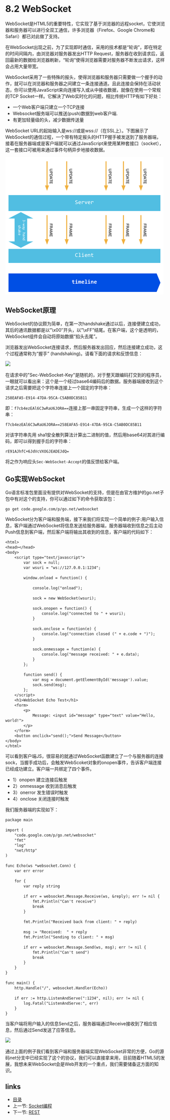 # 8.2 WebSocket
WebSocket是HTML5的重要特性，它实现了基于浏览器的远程socket，它使浏览器和服务器可以进行全双工通信，许多浏览器（Firefox、Google Chrome和Safari）都已对此做了支持。

在WebSocket出现之前，为了实现即时通信，采用的技术都是“轮询”，即在特定的时间间隔内，由浏览器对服务器发出HTTP Request，服务器在收到请求后，返回最新的数据给浏览器刷新，“轮询”使得浏览器需要对服务器不断发出请求，这样会占用大量带宽。

WebSocket采用了一些特殊的报头，使得浏览器和服务器只需要做一个握手的动作，就可以在浏览器和服务器之间建立一条连接通道。且此连接会保持在活动状态，你可以使用JavaScript来向连接写入或从中接收数据，就像在使用一个常规的TCP Socket一样。它解决了Web实时化的问题，相比传统HTTP有如下好处：

- 一个Web客户端只建立一个TCP连接
- Websocket服务端可以推送(push)数据到web客户端.
- 有更加轻量级的头，减少数据传送量

WebSocket URL的起始输入是ws://或是wss://（在SSL上）。下图展示了WebSocket的通信过程，一个带有特定报头的HTTP握手被发送到了服务器端，接着在服务器端或是客户端就可以通过JavaScript来使用某种套接口（socket），这一套接口可被用来通过事件句柄异步地接收数据。

![](images/8.2.websocket.png?raw=true)

## WebSocket原理
WebSocket的协议颇为简单，在第一次handshake通过以后，连接便建立成功，其后的通讯数据都是以”\x00″开头，以”\xFF”结尾。在客户端，这个是透明的，WebSocket组件会自动将原始数据“掐头去尾”。

浏览器发出WebSocket连接请求，然后服务器发出回应，然后连接建立成功，这个过程通常称为“握手” (handshaking)。请看下面的请求和反馈信息：

![](images/8.2.websocket2.png?raw=true)

在请求中的"Sec-WebSocket-Key"是随机的，对于整天跟编码打交到的程序员，一眼就可以看出来：这个是一个经过base64编码后的数据。服务器端接收到这个请求之后需要把这个字符串连接上一个固定的字符串：

	258EAFA5-E914-47DA-95CA-C5AB0DC85B11

即：`f7cb4ezEAl6C3wRaU6JORA==`连接上那一串固定字符串，生成一个这样的字符串：

	f7cb4ezEAl6C3wRaU6JORA==258EAFA5-E914-47DA-95CA-C5AB0DC85B11

对该字符串先用 sha1安全散列算法计算出二进制的值，然后用base64对其进行编码，即可以得到握手后的字符串：

	rE91AJhfC+6JdVcVXOGJEADEJdQ=

将之作为响应头`Sec-WebSocket-Accept`的值反馈给客户端。

## Go实现WebSocket
Go语言标准包里面没有提供对WebSocket的支持，但是在由官方维护的go.net子包中有对这个的支持，你可以通过如下的命令获取该包：

	go get code.google.com/p/go.net/websocket

WebSocket分为客户端和服务端，接下来我们将实现一个简单的例子:用户输入信息，客户端通过WebSocket将信息发送给服务器端，服务器端收到信息之后主动Push信息到客户端，然后客户端将输出其收到的信息，客户端的代码如下：

	<html>
	<head></head>
	<body>
		<script type="text/javascript">
			var sock = null;
			var wsuri = "ws://127.0.0.1:1234";

			window.onload = function() {

				console.log("onload");

				sock = new WebSocket(wsuri);

				sock.onopen = function() {
					console.log("connected to " + wsuri);
				}

				sock.onclose = function(e) {
					console.log("connection closed (" + e.code + ")");
				}

				sock.onmessage = function(e) {
					console.log("message received: " + e.data);
				}
			};

			function send() {
				var msg = document.getElementById('message').value;
				sock.send(msg);
			};
		</script>
		<h1>WebSocket Echo Test</h1>
		<form>
			<p>
				Message: <input id="message" type="text" value="Hello, world!">
			</p>
		</form>
		<button onclick="send();">Send Message</button>
	</body>
	</html>


可以看到客户端JS，很容易的就通过WebSocket函数建立了一个与服务器的连接sock，当握手成功后，会触发WebScoket对象的onopen事件，告诉客户端连接已经成功建立。客户端一共绑定了四个事件。

- 1）onopen 建立连接后触发
- 2）onmessage 收到消息后触发
- 3）onerror 发生错误时触发
- 4）onclose 关闭连接时触发

我们服务器端的实现如下：

	package main

	import (
		"code.google.com/p/go.net/websocket"
		"fmt"
		"log"
		"net/http"
	)

	func Echo(ws *websocket.Conn) {
		var err error

		for {
			var reply string

			if err = websocket.Message.Receive(ws, &reply); err != nil {
				fmt.Println("Can't receive")
				break
			}

			fmt.Println("Received back from client: " + reply)

			msg := "Received:  " + reply
			fmt.Println("Sending to client: " + msg)

			if err = websocket.Message.Send(ws, msg); err != nil {
				fmt.Println("Can't send")
				break
			}
		}
	}

	func main() {
		http.Handle("/", websocket.Handler(Echo))

		if err := http.ListenAndServe(":1234", nil); err != nil {
			log.Fatal("ListenAndServe:", err)
		}
	}

当客户端将用户输入的信息Send之后，服务器端通过Receive接收到了相应信息，然后通过Send发送了应答信息。

![](images/8.2.websocket3.png?raw=true)

通过上面的例子我们看到客户端和服务器端实现WebSocket非常的方便，Go的源码net分支中已经实现了这个的协议，我们可以直接拿来用，目前随着HTML5的发展，我想未来WebSocket会是Web开发的一个重点，我们需要储备这方面的知识。


## links
   * [目录](<preface.md>)
   * 上一节: [Socket编程](<8.1.md>)
   * 下一节: [REST](<8.3.md>)
